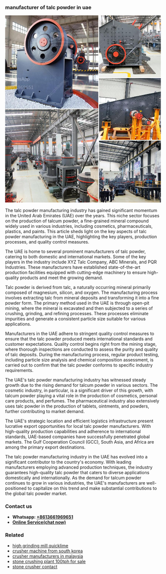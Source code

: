 <h3>manufacturer of talc powder in uae</h3><img src='1706753846.jpg' alt=''><p>The talc powder manufacturing industry has gained significant momentum in the United Arab Emirates (UAE) over the years. This niche sector focuses on the production of talcum powder, a fine-grained mineral compound widely used in various industries, including cosmetics, pharmaceuticals, plastics, and paints. This article sheds light on the key aspects of talc powder manufacturing in the UAE, highlighting the key players, production processes, and quality control measures.</p><p>The UAE is home to several prominent manufacturers of talc powder, catering to both domestic and international markets. Some of the key players in the industry include XYZ Talc Company, ABC Minerals, and PQR Industries. These manufacturers have established state-of-the-art production facilities equipped with cutting-edge machinery to ensure high-quality products and meet the growing demand.</p><p>Talc powder is derived from talc, a naturally occurring mineral primarily composed of magnesium, silicon, and oxygen. The manufacturing process involves extracting talc from mineral deposits and transforming it into a fine powder form. The primary method used in the UAE is through open-pit mining, where the mineral is excavated and then subjected to a series of crushing, grinding, and refining processes. These processes eliminate impurities and generate a consistent particle size suitable for various applications.</p><p>Manufacturers in the UAE adhere to stringent quality control measures to ensure that the talc powder produced meets international standards and customer expectations. Quality control begins right from the mining stage, where thorough inspections are conducted to assess the purity and quality of talc deposits. During the manufacturing process, regular product testing, including particle size analysis and chemical composition assessment, is carried out to confirm that the talc powder conforms to specific industry requirements.</p><p>The UAE's talc powder manufacturing industry has witnessed steady growth due to the rising demand for talcum powder in various sectors. The cosmetic industry, in particular, is a significant driver of this growth, with talcum powder playing a vital role in the production of cosmetics, personal care products, and perfumes. The pharmaceutical industry also extensively uses talc powder in the production of tablets, ointments, and powders, further contributing to market demand.</p><p>The UAE's strategic location and efficient logistics infrastructure present lucrative export opportunities for local talc powder manufacturers. With high-quality production capabilities and adherence to international standards, UAE-based companies have successfully penetrated global markets. The Gulf Cooperation Council (GCC), South Asia, and Africa are among the primary export destinations.</p><p>The talc powder manufacturing industry in the UAE has evolved into a significant contributor to the country's economy. With leading manufacturers employing advanced production techniques, the industry guarantees high-quality talc powder that caters to diverse applications domestically and internationally. As the demand for talcum powder continues to grow in various industries, the UAE's manufacturers are well-positioned to capitalize on this trend and make substantial contributions to the global talc powder market.</p><h3>Contact us</h3><ul><li><strong>Whatsapp:&nbsp;<a href="https://wa.me/8613661969651">+8613661969651</a></strong></li><li><a href="https://swt.shibang-china.com/?git&amp;zhl&amp;manufacturer of talc powder in uae"><strong>Online Service(chat now)</strong></a></li></ul><h3>Related</h3><ul><li><a href='high grinding mill quicklime.md'>high grinding mill quicklime</a></li><li><a href='crusher machine from south korea.md'>crusher machine from south korea</a></li><li><a href='crusher manufacturers in malaysia.md'>crusher manufacturers in malaysia</a></li><li><a href='stone crushing plant 100tph for sale.md'>stone crushing plant 100tph for sale</a></li><li><a href='stone crusher contact.md'>stone crusher contact</a></li></ul>
